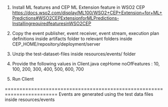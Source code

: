 1. Install ML features and CEP ML Extension feature in WSO2 CEP
   https://docs.wso2.com/display/ML100/WSO2+CEP+Extension+for+ML+Predictions#WSO2CEPExtensionforMLPredictions-InstallingrequiredfeaturesinWSO2CEP

2. Copy the event publisher, event receiver, event stream, execution plan definitions
   inside artifacts folder to relevant folders inside CEP_HOME/repository/deployment/server

3. Unzip the test-dataset-files inside resources/events/ folder

4. Provide the following values in  Client.java
   cepHome
   noOfFeatures : 10, 100, 200, 300, 400, 500, 600, 700

5. Run Client


========================================================================
Events are generated using the test data files inside resources/events
